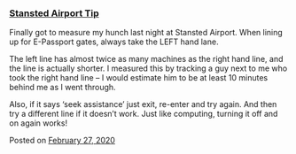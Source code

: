 
### [Stansted Airport Tip](https://fazthebro.com/2020/03/09/stansted-airport-tip/)

Finally got to measure my hunch last night at Stansted Airport. When lining up for E-Passport gates, always take the LEFT hand lane.

The left line has almost twice as many machines as the right hand line, and the line is actually shorter. I measured this by tracking a guy next to me who took the right hand line – I would estimate him to be at least 10 minutes behind me as I went through.

Also, if it says ‘seek assistance’ just exit, re-enter and try again. And then try a different line if it doesn’t work. Just like computing, turning it off and on again works!

Posted on [February 27, 2020](https://fazthebro.com/2020/02/27/letters-to-the-editor-podcasts/)
